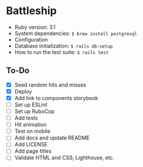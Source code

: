 # Battleship

* Ruby version: 3.1
* System dependencies: `$ brew install postgresql`
* Configuration
* Database initialization: `$ rails db:setup`
* How to run the test suite: `$ rails test`

## To-Do

- [x] Seed random hits and misses
- [x] Deploy
- [x] Add link to components storybook
- [ ] Set up ESLint
- [ ] Set up RuboCop
- [ ] Add tests
- [ ] Hit animation
- [ ] Test on mobile
- [ ] Add docs and update README
- [ ] Add LICENSE
- [ ] Add page titles
- [ ] Validate HTML and CSS; Lighthouse, etc.
